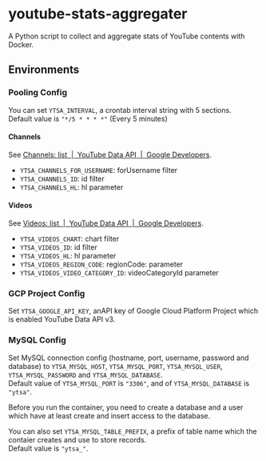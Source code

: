 # youtube-stats-aggregater
A Python script to collect and aggregate stats of YouTube contents with Docker.

## Environments

### Pooling Config
You can set `YTSA_INTERVAL`, a crontab interval string with 5 sections.  
Default value is `"*/5 * * * *"` (Every 5 minutes)

#### Channels
See [Channels: list  |  YouTube Data API  |  Google Developers](https://developers.google.com/youtube/v3/docs/channels/list).

- `YTSA_CHANNELS_FOR_USERNAME`: forUsername filter
- `YTSA_CHANNELS_ID`: id filter
- `YTSA_CHANNELS_HL`: hl parameter

#### Videos
See [Videos: list  |  YouTube Data API  |  Google Developers](https://developers.google.com/youtube/v3/docs/videos/list).

- `YTSA_VIDEOS_CHART`: chart filter
- `YTSA_VIDEOS_ID`: id filter
- `YTSA_VIDEOS_HL`: hl parameter
- `YTSA_VIDEOS_REGION_CODE`: regionCode: parameter
- `YTSA_VIDEOS_VIDEO_CATEGORY_ID`: videoCategoryId parameter

### GCP Project Config
Set `YTSA_GOOGLE_API_KEY`, anAPI key of Google Cloud Platform Project which is enabled YouTube Data API v3.

### MySQL Config
Set MySQL connection config (hostname, port, username, password and database) to `YTSA_MYSQL_HOST`, `YTSA_MYSQL_PORT`, `YTSA_MYSQL_USER`, `YTSA_MYSQL_PASSWORD` and `YTSA_MYSQL_DATABASE`.  
Default value of `YTSA_MYSQL_PORT` is `"3306"`, and of `YTSA_MYSQL_DATABASE` is `"ytsa"`.

Before you run the container, you need to create a database and a user which have at least create and insert access to the database.

You can also set `YTSA_MYSQL_TABLE_PREFIX`, a prefix of table name which the contaier creates and use to store records.  
Default value is `"ytsa_"`.

